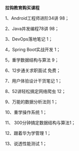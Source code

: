 **拉钩教育购买课程**



1、Android工程师进阶34讲   98；

2、Java并发编程78讲  98；

3、DevOps落地笔记  1；

4，Spring Boot实战开发 1；

5，重学数据结构与算法 9；

6、12步通关求职面试  免费；

7、用户体验设计干货笔记 1；

8、52讲轻松搞定网络爬虫 12；

9、万能的数据分析法则 1；

10、重学操作系统 1；

11、 300分钟搞定数据结构与算法1；

12、跟着华为学管理 1；

13、说透性能测试 1；




